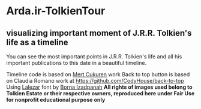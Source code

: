 # Arda.ir-TolkienTour
## visualizing important moment of J.R.R. Tolkien's life as a timeline

You can see the most important points in J.R.R. Tolkien's life and all his important publications to this date in a beautiful timeline.

Timeline code is based on [Mert Cukuren](http://codepen.io/knyttneve/pen/bgvmma) work
Back to top button is based on Claudia Romano work at https://github.com/CodyHouse/back-to-top
Using [Lalezar](https://fonts.google.com/specimen/Lalezar) font by [Borna Izadpanah](https://github.com/BornaIz)
**All rights of images used belong to Tolkien Estate or their respective owners, reproduced here under Fair Use for nonprofit educational purpose only**

